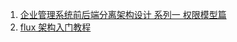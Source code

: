 1. [企业管理系统前后端分离架构设计 系列一 权限模型篇](https://juejin.im/post/5b59c2956fb9a04faa79af6f)
2. [flux 架构入门教程](http://www.ruanyifeng.com/blog/2016/01/flux.html)

